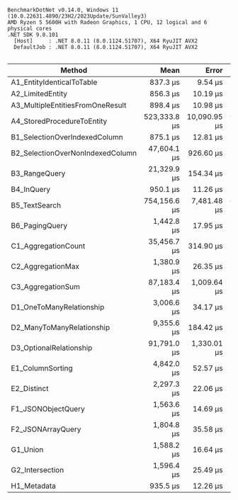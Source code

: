 ```

BenchmarkDotNet v0.14.0, Windows 11 (10.0.22631.4890/23H2/2023Update/SunValley3)
AMD Ryzen 5 5600H with Radeon Graphics, 1 CPU, 12 logical and 6 physical cores
.NET SDK 9.0.101
  [Host]     : .NET 8.0.11 (8.0.1124.51707), X64 RyuJIT AVX2
  DefaultJob : .NET 8.0.11 (8.0.1124.51707), X64 RyuJIT AVX2


```
| Method                           | Mean         | Error        | StdDev      | Gen0      | Exceptions | Gen1     | Gen2     | Allocated   |
|--------------------------------- |-------------:|-------------:|------------:|----------:|-----------:|---------:|---------:|------------:|
| A1_EntityIdenticalToTable        |     837.3 μs |      9.54 μs |     8.93 μs |    0.9766 |          - |        - |        - |    12.74 KB |
| A2_LimitedEntity                 |     856.3 μs |     10.19 μs |     9.04 μs |    1.9531 |          - |        - |        - |    18.25 KB |
| A3_MultipleEntitiesFromOneResult |     898.4 μs |     10.98 μs |     9.73 μs |    1.9531 |          - |        - |        - |    27.63 KB |
| A4_StoredProcedureToEntity       | 523,333.8 μs | 10,090.95 μs | 9,910.66 μs | 1000.0000 |          - |        - |        - | 16490.93 KB |
| B1_SelectionOverIndexedColumn    |     875.1 μs |     12.81 μs |    11.35 μs |         - |          - |        - |        - |    14.63 KB |
| B2_SelectionOverNonIndexedColumn |  47,604.1 μs |    926.60 μs |   910.04 μs |  454.5455 |          - | 363.6364 |  90.9091 |  3314.49 KB |
| B3_RangeQuery                    |  21,329.9 μs |    154.34 μs |   144.37 μs |   31.2500 |          - |        - |        - |   475.55 KB |
| B4_InQuery                       |     950.1 μs |     11.26 μs |    10.53 μs |    1.9531 |          - |        - |        - |    19.58 KB |
| B5_TextSearch                    | 754,156.6 μs |  7,481.48 μs | 6,998.18 μs |         - |          - |        - |        - |   592.66 KB |
| B6_PagingQuery                   |   1,442.8 μs |     17.95 μs |    15.92 μs |    1.9531 |          - |        - |        - |    26.58 KB |
| C1_AggregationCount              |  35,456.7 μs |    314.90 μs |   294.56 μs |         - |          - |        - |        - |    12.31 KB |
| C2_AggregationMax                |   1,380.9 μs |     26.35 μs |    27.06 μs |         - |          - |        - |        - |     8.12 KB |
| C3_AggregationSum                |  87,183.4 μs |  1,009.64 μs |   944.42 μs |         - |          - |        - |        - |     9.25 KB |
| D1_OneToManyRelationship         |   3,006.6 μs |     34.17 μs |    31.96 μs |         - |          - |        - |        - |    24.58 KB |
| D2_ManyToManyRelationship        |   9,355.6 μs |    184.42 μs |   204.99 μs |   31.2500 |          - |  15.6250 |        - |   352.24 KB |
| D3_OptionalRelationship          |  91,791.0 μs |  1,330.01 μs | 1,244.09 μs | 1000.0000 |          - | 500.0000 | 166.6667 |  9083.71 KB |
| E1_ColumnSorting                 |   4,842.0 μs |     52.57 μs |    49.17 μs |   15.6250 |          - |        - |        - |   162.54 KB |
| E2_Distinct                      |   2,297.3 μs |     22.06 μs |    19.55 μs |         - |          - |        - |        - |     9.34 KB |
| F1_JSONObjectQuery               |   1,563.6 μs |     14.69 μs |    13.03 μs |    1.9531 |          - |        - |        - |    27.09 KB |
| F2_JSONArrayQuery                |   1,804.8 μs |     35.58 μs |    34.95 μs |         - |          - |        - |        - |     11.3 KB |
| G1_Union                         |   1,588.2 μs |     16.64 μs |    15.56 μs |    1.9531 |          - |        - |        - |    18.03 KB |
| G2_Intersection                  |   1,596.4 μs |     25.49 μs |    23.85 μs |    1.9531 |          - |        - |        - |    17.91 KB |
| H1_Metadata                      |     935.5 μs |     12.26 μs |    10.86 μs |         - |          - |        - |        - |     5.61 KB |
